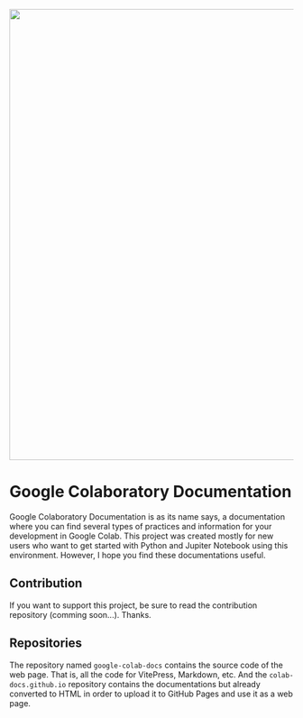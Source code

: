 <p align="center">
    <img width="800" src="https://cdn.discordapp.com/attachments/1141879797782413382/1176357540334932008/google_colab.png?ex=656e9355&is=655c1e55&hm=dba0fa5fe9c311b9b3957970ab31722072afefe627989bfe9bdc87ff582b9133&">
</p>

# Google Colaboratory Documentation
Google Colaboratory Documentation is as its name says, a documentation where you can find several types of practices and information for your development in Google Colab. This project was created mostly for new users who want to get started with Python and Jupiter Notebook using this environment. However, I hope you find these documentations useful.

## Contribution
If you want to support this project, be sure to read the contribution repository (comming soon...). Thanks. 

## Repositories
The repository named `google-colab-docs` contains the source code of the web page. That is, all the code for VitePress, Markdown, etc. And the `colab-docs.github.io` repository contains the documentations but already converted to HTML in order to upload it to GitHub Pages and use it as a web page.
